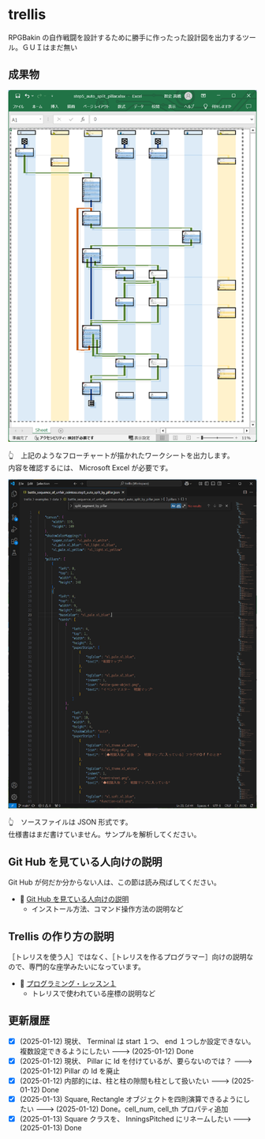 # trellis

RPGBakin の自作戦闘を設計するために勝手に作ったった設計図を出力するツール。ＧＵＩはまだ無い  


## 成果物

![成果物](./docs/img/[20250113-0140]フローチャート.png)  

👆　上記のようなフローチャートが描かれたワークシートを出力します。  
内容を確認するには、 Microsoft Excel が必要です。  

![ソースファイル](./docs/img/[20250113-0148]ソースファイル.png)  

👆　ソースファイルは JSON 形式です。  
仕様書はまだ書けていません。サンプルを解析してください。  


## Git Hub を見ている人向けの説明

Git Hub が何だか分からない人は、この節は読み飛ばしてください。  

* 📖 [Git Hub を見ている人向けの説明](./docs_dev/from_git_hub.md)
    * インストール方法、コマンド操作方法の説明など


## Trellis の作り方の説明

［トレリスを使う人］ではなく、［トレリスを作るプログラマー］向けの説明なので、専門的な座学みたいになっています。  

* 📖 [プログラミング・レッスン１](./docs/programming-lesson/1/README.md)
    * トレリスで使われている座標の説明など


## 更新履歴

* [x] (2025-01-12) 現状、 Terminal は start １つ、 end １つしか設定できない。複数設定できるようにしたい ---> (2025-01-12) Done
* [x] (2025-01-12) 現状、 Pillar に Id を付けているが、要らないのでは？ ---> (2025-01-12) Pillar の Id を廃止
* [x] (2025-01-12) 内部的には、柱と柱の隙間も柱として扱いたい ---> (2025-01-12) Done
* [x] (2025-01-13) Square, Rectangle オブジェクトを四則演算できるようにしたい ---> (2025-01-12) Done。cell_num, cell_th プロパティ追加
* [x] (2025-01-13) Square クラスを、 InningsPitched にリネームしたい ---> (2025-01-13) Done
